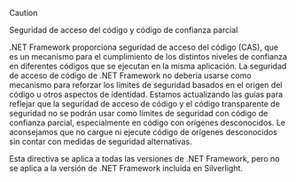 > [!CAUTION]
>  Seguridad de acceso del código y código de confianza parcial  
>   
>  .NET Framework proporciona seguridad de acceso del código (CAS), que es un mecanismo para el cumplimiento de los distintos niveles de confianza en diferentes códigos que se ejecutan en la misma aplicación.  La seguridad de acceso de código de .NET Framework no debería usarse como mecanismo para reforzar los límites de seguridad basados en el origen del código u otros aspectos de identidad. Estamos actualizando las guías para reflejar que la seguridad de acceso de código y el código transparente de seguridad no se podrán usar como límites de seguridad con código de confianza parcial, especialmente en código con orígenes desconocidos. Le aconsejamos que no cargue ni ejecute código de orígenes desconocidos sin contar con medidas de seguridad alternativas.  
>   
>  Esta directiva se aplica a todas las versiones de .NET Framework, pero no se aplica a la versión de .NET Framework incluida en Silverlight.